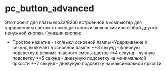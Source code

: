 # pc_button_advanced
Это проект для платы esp32/8266 встроенной в компьютер для управлением светом с помощью кнопки включения или любой другой ненужной кнопки.
Функции кнопки:
  * Простое нажатие - вкл/выкл основной лампы
  *Удерживание n секунд включает в основной лампе:
  **3 секунд - фоновую подсветку в режиме плавного смены цветов
  **4 секунд - лунную подсветку
  **5 секунд - дневуную подсветку на минимальной яркости
  **7 секунд - дневуную подсветку на максимальной яркости
  

